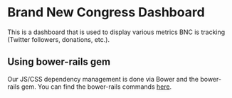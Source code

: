 # Brand New Congress Dashboard

This is a dashboard that is used to display various metrics BNC is tracking (Twitter followers, donations, etc.).

## Using bower-rails gem

Our JS/CSS dependency management is done via Bower and the bower-rails gem. You can find the bower-rails commands [here](https://github.com/rharriso/bower-rails#rake-tasks).